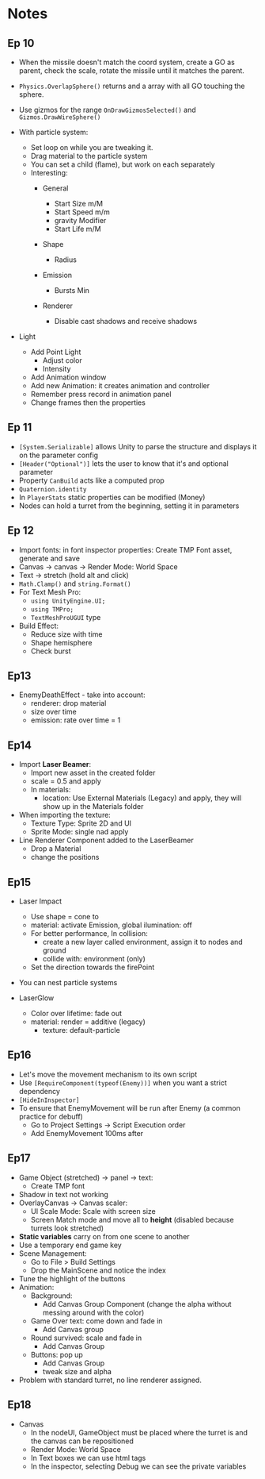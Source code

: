 

# Notes

## Ep 10
- When the missile doesn't match the coord system, create a GO as parent, check the scale, rotate the missile until it matches the parent.

- `Physics.OverlapSphere()` returns and a array with all GO touching the sphere.

- Use gizmos for the range `OnDrawGizmosSelected()` and `Gizmos.DrawWireSphere()`

- With particle system:
    - Set loop on while you are tweaking it.
    - Drag material to the particle system
    - You can set a child (flame), but work on each separately
    - Interesting:
        - General
            - Start Size m/M
            - Start Speed m/m
            - gravity Modifier
            - Start Life m/M

        - Shape
            - Radius
        - Emission
            - Bursts Min
        - Renderer
            - Disable cast shadows and receive shadows
- Light
    - Add Point Light
        - Adjust color
        - Intensity
    - Add Animation window
    - Add new Animation: it creates animation and controller
    - Remember press record in animation panel
    - Change frames then the properties


## Ep 11
- `[System.Serializable]` allows Unity to parse the structure and displays it on the parameter config
- `[Header("Optional")]` lets the user to know that it's and optional parameter
- Property `CanBuild` acts like a computed prop
- `Quaternion.identity`
- In `PlayerStats` static properties can be modified (Money)
- Nodes can hold a turret from the beginning, setting it in parameters


## Ep 12
- Import fonts: in font inspector properties: Create TMP Font asset, generate and save
- Canvas -> canvas -> Render Mode: World Space
- Text -> stretch (hold alt and click)
- `Math.Clamp()` and `string.Format()`
- For Text Mesh Pro:
    - `using UnityEngine.UI;`
    - `using TMPro;`
    - `TextMeshProUGUI` type
- Build Effect:
    - Reduce size with time
    - Shape hemisphere
    - Check burst

## Ep13
- EnemyDeathEffect - take into account:
    - renderer: drop material
    - size over time
    - emission: rate over time = 1

## Ep14
- Import **Laser Beamer**:
    - Import new asset in the created folder
    - scale = 0.5 and apply
    - In materials:
        - location: Use External Materials (Legacy) and apply, they will show up in the Materials folder
- When importing the texture:
    - Texture Type: Sprite 2D and UI
    - Sprite Mode: single nad apply
- Line Renderer Component added to the LaserBeamer
    - Drop a Material
    - change the positions

## Ep15
- Laser Impact
    - Use shape = cone to
    - material: activate Emission, global ilumination: off
    - For better performance, In collision:
        - create a new layer called environment, assign it to nodes and ground
        - collide with: environment (only)
    - Set the direction towards the firePoint

- You can nest particle systems

- LaserGlow
    - Color over lifetime: fade out
    - material: render = additive (legacy)
        - texture: default-particle

## Ep16
- Let's move the movement mechanism to its own script
- Use `[RequireComponent(typeof(Enemy))]` when you want a strict dependency
- `[HideInInspector]`
- To ensure that EnemyMovement will be run after Enemy (a common practice for debuff)
    - Go to Project Settings -> Script Execution order
    - Add EnemyMovement 100ms after


## Ep17
- Game Object (stretched) -> panel -> text:
    - Create TMP font
- Shadow in text not working
- OverlayCanvas -> Canvas scaler:
    - UI Scale Mode: Scale with screen size
    - Screen Match mode and move all to **height** (disabled because turrets look stretched)
- **Static variables** carry on from one scene to another
- Use a temporary end game key
- Scene Management:
    - Go to File > Build Settings
    - Drop the MainScene and notice the index
- Tune the highlight of the buttons
- Animation:
    - Background:
        - Add Canvas Group Component (change the alpha without messing around with the color)
    - Game Over text: come down and fade in
        - Add Canvas group
    - Round survived: scale and fade in
        - Add Canvas Group
    - Buttons: pop up
        - Add Canvas Group
        - tweak size and alpha
- Problem with standard turret, no line renderer assigned.

## Ep18
- Canvas
    - In the nodeUI, GameObject must be placed where the turret is and the canvas can be repositioned
    - Render Mode: World Space
    - In Text boxes we can use html tags
    - In the inspector, selecting Debug we can see the private variables

